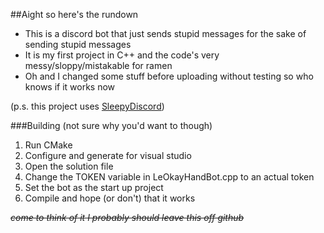 ##Aight so here's the rundown
- This is a discord bot that just sends stupid messages for the sake of sending stupid messages
- It is my first project in C++ and the code's very messy/sloppy/mistakable for ramen
- Oh and I changed some stuff before uploading without testing so who knows if it works now

(p.s. this project uses [SleepyDiscord](https://github.com/YourWaifu/sleepy-discord "stellar discord c++ library"))

###Building (not sure why you'd want to though)
1. Run CMake
2. Configure and generate for visual studio
3. Open the solution file
4. Change the TOKEN variable in LeOkayHandBot.cpp to an actual token
5. Set the bot as the start up project
6. Compile and hope (or don't) that it works


*~~come to think of it I probably should leave this off github~~*
